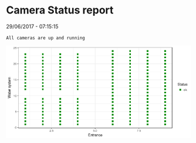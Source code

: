 Camera Status report
================
29/06/2017 - 07:15:15

    All cameras are up and running

![](camreport_files/figure-markdown_github/unnamed-chunk-2-1.png)
